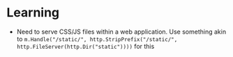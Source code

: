 # Learning


* Need to serve CSS/JS files within a web application. Use something akin to `m.Handle("/static/", http.StripPrefix("/static/", http.FileServer(http.Dir("static"))))` for this

